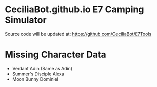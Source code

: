 # CeciliaBot.github.io E7 Camping Simulator

Source code will be updated at: https://github.com/CeciliaBot/E7Tools

# Missing Character Data
- Verdant Adin (Same as Adin)
- Summer's Disciple Alexa
- Moon Bunny Dominiel